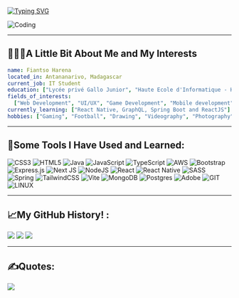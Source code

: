<a href="https://git.io/typing-svg"><img src="https://readme-typing-svg.herokuapp.com?font=JetBrains+Mono&weight=800&pause=1000&color=FFE468&center=true&vCenter=true&random=true&width=435&lines=Hello+everyone+!;Call+Me+Fiantso+Harena+!" alt="Typing SVG" /></a>

<img alt="Coding" src="https://images.hdqwalls.com/wallpapers/pirate-monkey-d-luffy-from-one-piece-5k-za.jpg">

---

## 👨🏻‍💻A Little Bit About Me and My Interests

```yaml
name: Fiantso Harena
located_in: Antananarivo, Madagascar
current_job: IT Student
education: ["Lycée privé Gallo Junior", "Haute Ecole d'Informatique - HEI"]
fields_of_interests:
  ["Web Development", "UI/UX", "Game Development", "Mobile development"]
currently_learning: ["React Native, GraphQL, Spring Boot and ReactJS"]
hobbies: ["Gaming", "Football", "Drawing", "Videography", "Photography"]
```

---

## 🚀Some Tools I Have Used and Learned:

![CSS3](https://img.shields.io/badge/css3-%231572B6.svg?style=for-the-badge&logo=css3&logoColor=white) ![HTML5](https://img.shields.io/badge/html5-%23E34F26.svg?style=for-the-badge&logo=html5&logoColor=white) ![Java](https://img.shields.io/badge/java-%23ED8B00.svg?style=for-the-badge&logo=openjdk&logoColor=white) ![JavaScript](https://img.shields.io/badge/javascript-%23323330.svg?style=for-the-badge&logo=javascript&logoColor=%23F7DF1E) ![TypeScript](https://img.shields.io/badge/typescript-%23007ACC.svg?style=for-the-badge&logo=typescript&logoColor=white) ![AWS](https://img.shields.io/badge/AWS-%23FF9900.svg?style=for-the-badge&logo=amazon-aws&logoColor=white) ![Bootstrap](https://img.shields.io/badge/bootstrap-%238511FA.svg?style=for-the-badge&logo=bootstrap&logoColor=white) ![Express.js](https://img.shields.io/badge/express.js-%23404d59.svg?style=for-the-badge&logo=express&logoColor=%2361DAFB) ![Next JS](https://img.shields.io/badge/Next-black?style=for-the-badge&logo=next.js&logoColor=white) ![NodeJS](https://img.shields.io/badge/node.js-6DA55F?style=for-the-badge&logo=node.js&logoColor=white) ![React](https://img.shields.io/badge/react-%2320232a.svg?style=for-the-badge&logo=react&logoColor=%2361DAFB) ![React Native](https://img.shields.io/badge/react_native-%2320232a.svg?style=for-the-badge&logo=react&logoColor=%2361DAFB) ![SASS](https://img.shields.io/badge/SASS-hotpink.svg?style=for-the-badge&logo=SASS&logoColor=white) ![Spring](https://img.shields.io/badge/spring-%236DB33F.svg?style=for-the-badge&logo=spring&logoColor=white) ![TailwindCSS](https://img.shields.io/badge/tailwindcss-%2338B2AC.svg?style=for-the-badge&logo=tailwind-css&logoColor=white) ![Vite](https://img.shields.io/badge/vite-%23646CFF.svg?style=for-the-badge&logo=vite&logoColor=white) ![MongoDB](https://img.shields.io/badge/MongoDB-%234ea94b.svg?style=for-the-badge&logo=mongodb&logoColor=white) ![Postgres](https://img.shields.io/badge/postgres-%23316192.svg?style=for-the-badge&logo=postgresql&logoColor=white) ![Adobe](https://img.shields.io/badge/adobe-%23FF0000.svg?style=for-the-badge&logo=adobe&logoColor=white) ![GIT](https://img.shields.io/badge/Git-fc6d26?style=for-the-badge&logo=git&logoColor=white) ![LINUX](https://img.shields.io/badge/Linux-FCC624?style=for-the-badge&logo=linux&logoColor=black)

---

## 📈My GitHub History! :

![](https://github-readme-stats.vercel.app/api?username=HarenaFiantso&theme=dark&hide_border=true&include_all_commits=true&count_private=false)
![](https://github-readme-streak-stats.herokuapp.com/?user=HarenaFiantso&theme=dark&hide_border=true)
![](https://github-readme-stats.vercel.app/api/top-langs/?username=HarenaFiantso&theme=dark&hide_border=true&include_all_commits=true&count_private=false&layout=compact)

---

## ✍️Quotes:

![](https://quotes-github-readme.vercel.app/api?type=horizontal&theme=tokyonight)
